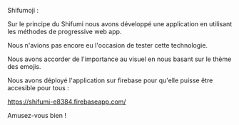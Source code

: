 Shifumoji :

Sur le principe du Shifumi nous avons développé une application en utilisant les méthodes de progressive web app.

Nous n'avions pas encore eu l'occasion de tester cette technologie.

Nous avons accorder de l'importance au visuel en nous basant sur le thème des emojis.

Nous avons déployé l'application sur firebase pour qu'elle puisse être accesible pour tous :

https://shifumi-e8384.firebaseapp.com/

Amusez-vous bien !
